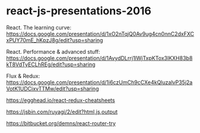 # react-js-presentations-2016

React. The learning curve: https://docs.google.com/presentation/d/1xO2nTqjQ0Av9ug4cn0nnC2dxFXCxPUY70mE_hKpzJ8g/edit?usp=sharing

React. Performance & advanced stuff: https://docs.google.com/presentation/d/1AvydDLrrj1lWjTxpKTox3lKXH83b8kT8VdTyECLhREg/edit?usp=sharing

Flux & Redux: https://docs.google.com/presentation/d/1i6czUmCh9cCXe4kQluzalvP35j2aVotK1UDCixvTTMw/edit?usp=sharing

https://egghead.io/react-redux-cheatsheets

https://jsbin.com/ruyagi/2/edit?html,js,output

https://bitbucket.org/demns/react-router-try
